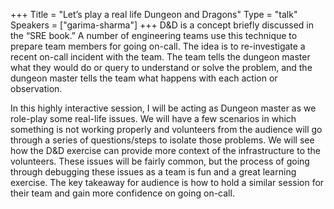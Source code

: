 +++
Title = "Let’s play a real life Dungeon and Dragons"
Type = "talk"
Speakers = ["garima-sharma"]
+++
D&D is a concept briefly discussed in the “SRE book.” A number of engineering teams use this technique to prepare team members for going on-call. The idea is to re-investigate a recent on-call incident with the team. The team tells the dungeon master what they would do or query to understand or solve the problem, and the dungeon master tells the team what happens with each action or observation.

In this highly interactive session, I will be acting as Dungeon master as we role-play some real-life issues. We will have a few scenarios in which something is not working properly and volunteers from the audience will go through a series of questions/steps to isolate those problems. We will see how the D&D exercise can provide more context of the infrastructure to the volunteers. These issues will be fairly common, but the process of going through debugging these issues as a team is fun and a great learning exercise. The key takeaway for audience is how to hold a similar session for their team and gain more confidence on going on-call.
